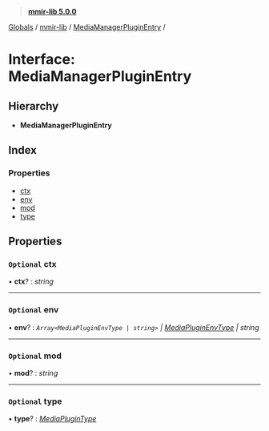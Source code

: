 > **[mmir-lib 5.0.0](../README.md)**

[Globals](../README.md) / [mmir-lib](../modules/mmir_lib.md) / [MediaManagerPluginEntry](mmir_lib.mediamanagerpluginentry.md) /

# Interface: MediaManagerPluginEntry

## Hierarchy

* **MediaManagerPluginEntry**

## Index

### Properties

* [ctx](mmir_lib.mediamanagerpluginentry.md#optional-ctx)
* [env](mmir_lib.mediamanagerpluginentry.md#optional-env)
* [mod](mmir_lib.mediamanagerpluginentry.md#optional-mod)
* [type](mmir_lib.mediamanagerpluginentry.md#optional-type)

## Properties

### `Optional` ctx

• **ctx**? : *string*

___

### `Optional` env

• **env**? : *`Array<MediaPluginEnvType | string>` | [MediaPluginEnvType](../modules/mmir_lib.md#mediapluginenvtype) | string*

___

### `Optional` mod

• **mod**? : *string*

___

### `Optional` type

• **type**? : *[MediaPluginType](../modules/mmir_lib.md#mediaplugintype)*